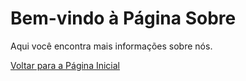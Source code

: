 <!DOCTYPE html>
<html lang="pt-br">
<head>
    <meta charset="UTF-8">
    <meta name="viewport" content="width=device-width, initial-scale=1.0">
    <title>Página Sobre</title>
</head>
<body>
    <h1>Bem-vindo à Página Sobre</h1>
    <p>Aqui você encontra mais informações sobre nós.</p>
    <a href="{{ url_for('index') }}">Voltar para a Página Inicial</a>
</body>
</html>
